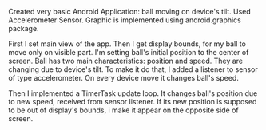 Created very basic Android Application: ball moving on device's tilt. Used Accelerometer Sensor.
Graphic is implemented using android.graphics package. 

First I set main view of the app. Then I get display bounds, for my ball to move only on visible part.
I'm setting ball's initial position to the center of screen. 
Ball has two main characteristics: position and speed. They are changing due to device's tilt.
To make it do that, I added a listener to sensor of type accelerometer. On every device move it changes ball's speed.

Then I implemented a TimerTask update loop. It changes ball's position due to new speed, received from sensor listener.
If its new position is supposed to be out of display's bounds, i make it appear on the opposite side of screen.


